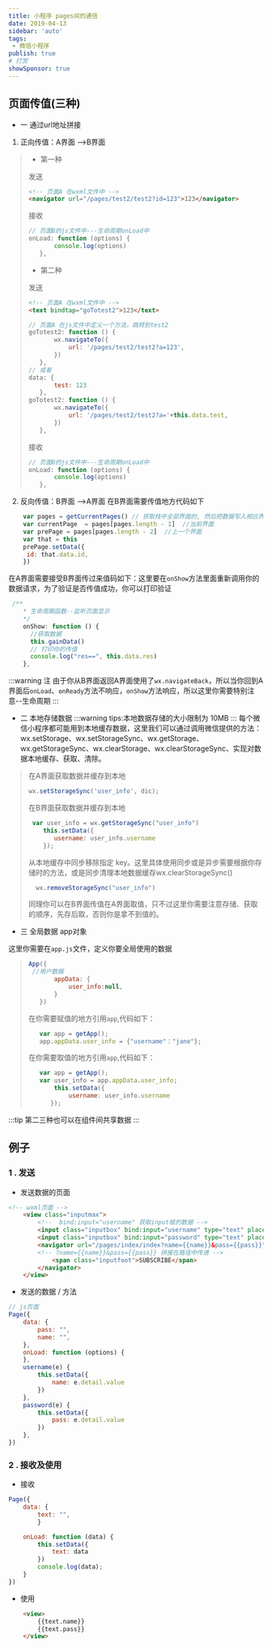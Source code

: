 ```yaml
---
title: 小程序 pages间的通信
date: 2019-04-13
sidebar: 'auto'
tags:
 - 微信小程序
publish: true
# 打赏
showSponsor: true
---
```

## 页面传值(三种)

- 一 通过url地址拼接

1. 正向传值：A界面 -->B界面

>- 第一种
>
>发送
>
>```html
><!-- 页面A 在wxml文件中 -->
><navigator url="/pages/test2/test2?id=123">123</navigator>
>```
>
>接收
>
>```js
>// 页面B的js文件中---生命周期onLoad中
>onLoad: function (options) {
>        console.log(options)
>    },
>```
>
>- 第二种
>
>发送
>
>```html
><!-- 页面A 在wxml文件中 -->
><text bindtap="goTotest2">123</text>
>```
>
>```js
>// 页面A 在js文件中定义一个方法，跳转到test2
>goTotest2: function () {
>        wx.navigateTo({
>            url: '/pages/test2/test2?a=123',
>        })
>    },
>// 或者
> data: {
>        test: 123
>    },
>goTotest2: function () {
>        wx.navigateTo({
>            url: '/pages/test2/test2?a='+this.data.test,
>        })
>    },
>```
>
>接收
>
>```js
>// 页面B的js文件中---生命周期onLoad中
>onLoad: function (options) {
>        console.log(options)
>    },
>```

2. 反向传值：B界面 -->A界面
在B界面需要传值地方代码如下

```js
    var pages = getCurrentPages() // 获取栈中全部界面的, 然后把数据写入相应界面
    var currentPage  = pages[pages.length - 1]  //当前界面
    var prePage = pages[pages.length - 2]  //上一个界面
    var that = this
    prePage.setData({
     id: that.data.id,
    })
```

在A界面需要接受B界面传过来值码如下：这里要在`onShow`方法里面重新调用你的数据请求，为了验证是否传值成功，你可以打印验证

```js
 /**
    * 生命周期函数--监听页面显示
    */
    onShow: function () {
      //获取数据
      this.gainData()
      // 打印你的传值
      console.log("res==", this.data.res)
    },
```

:::warning 注
由于你从B界面返回A界面使用了`wx.navigateBack`，所以当你回到A界面后`onLoad`、`onReady`方法不响应，`onShow`方法响应，所以这里你需要特别注意--生命周期
:::

- 二 本地存储数据
:::warning
tips:本地数据存储的大小限制为 10MB
:::
每个微信小程序都可能用到本地缓存数据，这里我们可以通过调用微信提供的方法：wx.setStorage、wx.setStorageSync、wx.getStorage、wx.getStorageSync、wx.clearStorage、wx.clearStorageSync、实现对数据本地缓存、获取、清除。

>在A界面获取数据并缓存到本地
>
>```js
>wx.setStorageSync('user_info', dic);
>```
>
>在B界面获取数据并缓存到本地
>
>```js
>  var user_info = wx.getStorageSync("user_info")
>     this.setData({
>        username: user_info.username
>     });
>```
>
>从本地缓存中同步移除指定 key。这里具体使用同步或是异步需要根据你存储时的方法，或是同步清理本地数据缓存wx.clearStorageSync()
>
>```js
>   wx.removeStorageSync("user_info")
>```
>
>同理你可以在B界面传值在A界面取值，只不过这里你需要注意存储、获取的顺序，先存后取，否则你是拿不到值的。

- 三 全局数据 app对象

这里你需要在`app.js`文件，定义你要全局使用的数据

>```js
>App({
>  //用户数据
>        appData: {
>            user_info:null,
>        }
>    })
>```
>
>在你需要赋值的地方引用`app`,代码如下：
>
>```js
>    var app = getApp();
>    app.appData.user_info = {"username"："jane"};
>```
>
>在你需要取值的地方引用`app`,代码如下：
>
>```js
>    var app = getApp();
>    var user_info = app.appData.user_info;
>        this.setData({
>            username: user_info.username
>       });
>```
>
:::tip
第二三种也可以在组件间共享数据
:::

## 例子

### 1 . 发送

- 发送数据的页面

```html
<!-- wxml页面 -->
    <view class="inputmax">
        <!--  bind:input="username" 获取input框的数据 -->
        <input class="inputbox" bind:input="username" type="text" placeholder="First Name"></input>
        <input class="inputbox" bind:input="password" type="text" placeholder="Email Address"></input>
        <navigator url="/pages/index/index?name={{name}}&pass={{pass}}" class="butt">
        <!-- ?name={{name}}&pass={{pass}} 拼接在路径中传递 -->
            <span class="inputfoot">SUBSCRIBE</span>
        </navigator>
    </view>
```

- 发送的数据 / 方法

```js
// js页面
Page({
    data: {
        pass: "",
        name: "",
    },
    onLoad: function (options) {
    },
    username(e) {
        this.setData({
            name: e.detail.value
        })
    },
    password(e) {
        this.setData({
            pass: e.detail.value
        })
    },
})
```

### 2 . 接收及使用

- 接收

```js
Page({
    data: {
        text: "",
        }

    onLoad: function (data) {
        this.setData({
            text: data
        })
        console.log(data);
    }
})

```

- 使用

```html
    <view>
        {{text.name}}
        {{text.pass}}
    </view>
```
